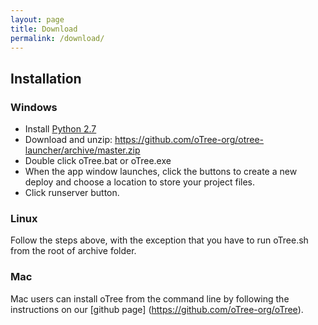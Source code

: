 ```yaml
---
layout: page
title: Download
permalink: /download/
---
```

## Installation 

### Windows 
- Install [Python 2.7](https://www.python.org/download/releases/2.7.7/)
- Download and unzip: https://github.com/oTree-org/otree-launcher/archive/master.zip
- Double click oTree.bat or oTree.exe 
- When the app window launches, click the buttons to create a new deploy and  choose a location to store your project files.
- Click runserver button.

### Linux 

Follow the steps above, with the exception that you have to run oTree.sh from the root of archive folder.

### Mac 

Mac users can install oTree from the command line by following the instructions on our [github page] (https://github.com/oTree-org/oTree).



 
